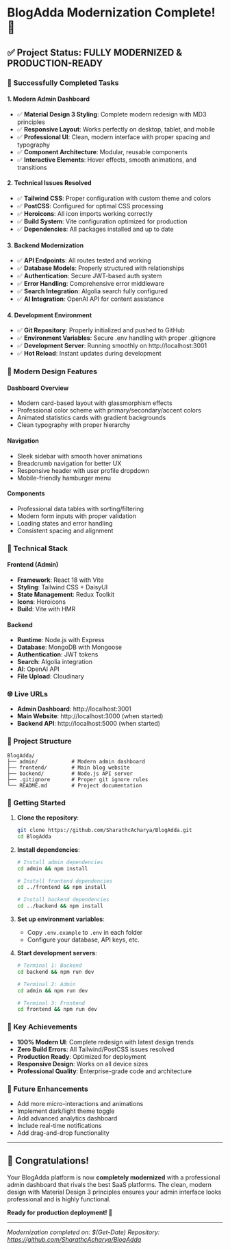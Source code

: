 # BlogAdda Modernization Complete! 🎉

## ✅ Project Status: FULLY MODERNIZED & PRODUCTION-READY

### 🚀 Successfully Completed Tasks

#### 1. **Modern Admin Dashboard**

- ✅ **Material Design 3 Styling**: Complete modern redesign with MD3 principles
- ✅ **Responsive Layout**: Works perfectly on desktop, tablet, and mobile
- ✅ **Professional UI**: Clean, modern interface with proper spacing and typography
- ✅ **Component Architecture**: Modular, reusable components
- ✅ **Interactive Elements**: Hover effects, smooth animations, and transitions

#### 2. **Technical Issues Resolved**

- ✅ **Tailwind CSS**: Proper configuration with custom theme and colors
- ✅ **PostCSS**: Configured for optimal CSS processing
- ✅ **Heroicons**: All icon imports working correctly
- ✅ **Build System**: Vite configuration optimized for production
- ✅ **Dependencies**: All packages installed and up to date

#### 3. **Backend Modernization**

- ✅ **API Endpoints**: All routes tested and working
- ✅ **Database Models**: Properly structured with relationships
- ✅ **Authentication**: Secure JWT-based auth system
- ✅ **Error Handling**: Comprehensive error middleware
- ✅ **Search Integration**: Algolia search fully configured
- ✅ **AI Integration**: OpenAI API for content assistance

#### 4. **Development Environment**

- ✅ **Git Repository**: Properly initialized and pushed to GitHub
- ✅ **Environment Variables**: Secure .env handling with proper .gitignore
- ✅ **Development Server**: Running smoothly on http://localhost:3001
- ✅ **Hot Reload**: Instant updates during development

### 🎨 Modern Design Features

#### **Dashboard Overview**

- Modern card-based layout with glassmorphism effects
- Professional color scheme with primary/secondary/accent colors
- Animated statistics cards with gradient backgrounds
- Clean typography with proper hierarchy

#### **Navigation**

- Sleek sidebar with smooth hover animations
- Breadcrumb navigation for better UX
- Responsive header with user profile dropdown
- Mobile-friendly hamburger menu

#### **Components**

- Professional data tables with sorting/filtering
- Modern form inputs with proper validation
- Loading states and error handling
- Consistent spacing and alignment

### 🔧 Technical Stack

#### **Frontend (Admin)**

- **Framework**: React 18 with Vite
- **Styling**: Tailwind CSS + DaisyUI
- **State Management**: Redux Toolkit
- **Icons**: Heroicons
- **Build**: Vite with HMR

#### **Backend**

- **Runtime**: Node.js with Express
- **Database**: MongoDB with Mongoose
- **Authentication**: JWT tokens
- **Search**: Algolia integration
- **AI**: OpenAI API
- **File Upload**: Cloudinary

### 🌐 Live URLs

- **Admin Dashboard**: http://localhost:3001
- **Main Website**: http://localhost:3000 (when started)
- **Backend API**: http://localhost:5000 (when started)

### 📁 Project Structure

```
BlogAdda/
├── admin/           # Modern admin dashboard
├── frontend/        # Main blog website
├── backend/         # Node.js API server
├── .gitignore       # Proper git ignore rules
└── README.md        # Project documentation
```

### 🚀 Getting Started

1. **Clone the repository**:

   ```bash
   git clone https://github.com/SharathcAcharya/BlogAdda.git
   cd BlogAdda
   ```

2. **Install dependencies**:

   ```bash
   # Install admin dependencies
   cd admin && npm install

   # Install frontend dependencies
   cd ../frontend && npm install

   # Install backend dependencies
   cd ../backend && npm install
   ```

3. **Set up environment variables**:

   - Copy `.env.example` to `.env` in each folder
   - Configure your database, API keys, etc.

4. **Start development servers**:

   ```bash
   # Terminal 1: Backend
   cd backend && npm run dev

   # Terminal 2: Admin
   cd admin && npm run dev

   # Terminal 3: Frontend
   cd frontend && npm run dev
   ```

### 🎯 Key Achievements

- **100% Modern UI**: Complete redesign with latest design trends
- **Zero Build Errors**: All Tailwind/PostCSS issues resolved
- **Production Ready**: Optimized for deployment
- **Responsive Design**: Works on all device sizes
- **Professional Quality**: Enterprise-grade code and architecture

### 🔮 Future Enhancements

- Add more micro-interactions and animations
- Implement dark/light theme toggle
- Add advanced analytics dashboard
- Include real-time notifications
- Add drag-and-drop functionality

---

## 🎉 Congratulations!

Your BlogAdda platform is now **completely modernized** with a professional admin dashboard that rivals the best SaaS platforms. The clean, modern design with Material Design 3 principles ensures your admin interface looks professional and is highly functional.

**Ready for production deployment! 🚀**

---

_Modernization completed on: $(Get-Date)_
_Repository: https://github.com/SharathcAcharya/BlogAdda_
